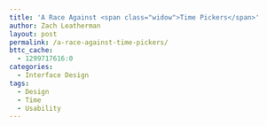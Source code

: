 ```yaml
---
title: 'A Race Against <span class="widow">Time Pickers</span>'
author: Zach Leatherman
layout: post
permalink: /a-race-against-time-pickers/
bttc_cache:
  - 1299717616:0
categories:
  - Interface Design
tags:
  - Design
  - Time
  - Usability
---
```

